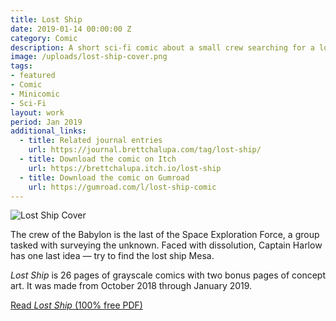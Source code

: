 ```yaml
---
title: Lost Ship
date: 2019-01-14 00:00:00 Z
category: Comic
description: A short sci-fi comic about a small crew searching for a lost ship.
image: /uploads/lost-ship-cover.png
tags:
- featured
- Comic
- Minicomic
- Sci-Fi
layout: work
period: Jan 2019
additional_links:
  - title: Related journal entries
    url: https://journal.brettchalupa.com/tag/lost-ship/
  - title: Download the comic on Itch
    url: https://brettchalupa.itch.io/lost-ship
  - title: Download the comic on Gumroad
    url: https://gumroad.com/l/lost-ship-comic
---
```


![Lost Ship Cover](/uploads/lost-ship-cover.png)

The crew of the Babylon is the last of the Space Exploration Force, a group
tasked with surveying the unknown. Faced with dissolution, Captain Harlow has
one last idea — try to find the lost ship Mesa.

_Lost Ship_ is 26 pages of grayscale comics with two bonus pages of concept art.
It was made from October 2018 through January 2019.

[Read _Lost Ship_ (100% free
PDF)](https://brettsjournal.files.wordpress.com/2019/01/lost-ship.pdf)
